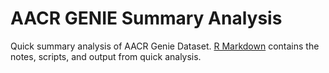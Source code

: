 # AACR GENIE Summary Analysis
Quick summary analysis of AACR Genie Dataset. [R Markdown](https://github.com/phdjsep/aacr_genie/blob/master/aacr_genie_notes.Rmd) contains the notes, scripts, and output from quick analysis.
